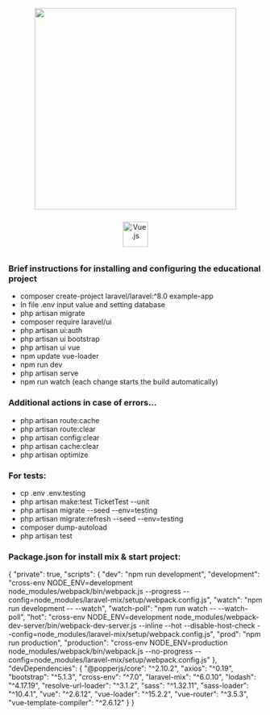 <p align="center"><a href="https://laravel.com" target="_blank"><img src="https://raw.githubusercontent.com/laravel/art/master/logo-lockup/5%20SVG/2%20CMYK/1%20Full%20Color/laravel-logolockup-cmyk-red.svg" width="400"></a></p>
<p align="center">
</p>

<div align="center">
<a href="https://vuejs.org/" target="_blank"><img style="margin: 10px" src="https://profilinator.rishav.dev/skills-assets/vuejs-original-wordmark.svg" alt="Vue.js" height="50" /></a>
</div>

### Brief instructions for installing and configuring the educational project

* composer create-project laravel/laravel:^8.0 example-app
* In file .env input value and setting database
* php artisan migrate
* composer require laravel/ui
* php artisan ui:auth
* php artisan ui bootstrap
* php artisan ui vue
* npm update vue-loader
* npm run dev
* php artisan serve
* npm run watch (each change starts the build automatically)

### Additional actions in case of errors...

* php artisan route:cache
* php artisan route:clear
* php artisan config:clear
* php artisan cache:clear
* php artisan optimize

### For tests:

* cp .env .env.testing
* php artisan make:test TicketTest --unit
* php artisan migrate --seed --env=testing
* php artisan migrate:refresh --seed --env=testing
* composer dump-autoload
* php artisan test

### Package.json for install mix & start project:

{
"private": true,
"scripts": {
"dev": "npm run development",
"development": "cross-env NODE_ENV=development node_modules/webpack/bin/webpack.js --progress
--config=node_modules/laravel-mix/setup/webpack.config.js",
"watch": "npm run development -- --watch",
"watch-poll": "npm run watch -- --watch-poll",
"hot": "cross-env NODE_ENV=development node_modules/webpack-dev-server/bin/webpack-dev-server.js --inline --hot
--disable-host-check --config=node_modules/laravel-mix/setup/webpack.config.js",
"prod": "npm run production",
"production": "cross-env NODE_ENV=production node_modules/webpack/bin/webpack.js --no-progress
--config=node_modules/laravel-mix/setup/webpack.config.js"
},
"devDependencies": {
"@popperjs/core": "^2.10.2",
"axios": "^0.19",
"bootstrap": "^5.1.3",
"cross-env": "^7.0",
"laravel-mix": "^6.0.10",
"lodash": "^4.17.19",
"resolve-url-loader": "^3.1.2",
"sass": "^1.32.11",
"sass-loader": "^10.4.1",
"vue": "^2.6.12",
"vue-loader": "^15.2.2",
"vue-router": "^3.5.3",
"vue-template-compiler": "^2.6.12"
}
}
